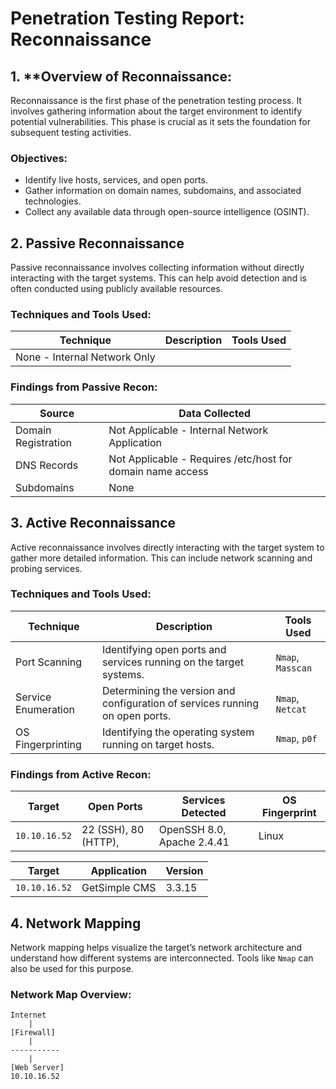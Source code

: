 # Penetration Testing Report: Reconnaissance
## 1. **Overview of Reconnaissance:

Reconnaissance is the first phase of the penetration testing process. It involves gathering information about the target environment to identify potential vulnerabilities. This phase is crucial as it sets the foundation for subsequent testing activities.

### **Objectives:**

- Identify live hosts, services, and open ports.
- Gather information on domain names, subdomains, and associated technologies.
- Collect any available data through open-source intelligence (OSINT).

## 2. **Passive Reconnaissance**

Passive reconnaissance involves collecting information without directly interacting with the target systems. This can help avoid detection and is often conducted using publicly available resources. 

### **Techniques and Tools Used:**

| **Technique**                | **Description** | **Tools Used** |
| ---------------------------- | --------------- | -------------- |
| None - Internal Network Only |                 |                |


### **Findings from Passive Recon:**

| **Source**          | **Data Collected**                                         |
| ------------------- | ---------------------------------------------------------- |
| Domain Registration | Not Applicable - Internal Network Application              |
| DNS Records         | Not Applicable - Requires /etc/host for domain name access |
| Subdomains          | None                                                       |

## 3. **Active Reconnaissance**

Active reconnaissance involves directly interacting with the target system to gather more detailed information. This can include network scanning and probing services.

### **Techniques and Tools Used:**

|**Technique**|**Description**|**Tools Used**|
|---|---|---|
|Port Scanning|Identifying open ports and services running on the target systems.|`Nmap`, `Masscan`|
|Service Enumeration|Determining the version and configuration of services running on open ports.|`Nmap`, `Netcat`|
|OS Fingerprinting|Identifying the operating system running on target hosts.|`Nmap`, `p0f`|

### **Findings from Active Recon:**


| **Target**    | **Open Ports**       | **Services Detected**      | **OS Fingerprint** |
| ------------- | -------------------- | -------------------------- | ------------------ |
| `10.10.16.52` | 22 (SSH), 80 (HTTP), | OpenSSH 8.0, Apache 2.4.41 | Linux              |

| **Target**    | **Application** | **Version** |
| ------------- | --------------- | ----------- |
| `10.10.16.52` | GetSimple CMS   | 3.3.15      |

## 4. **Network Mapping**

Network mapping helps visualize the target’s network architecture and understand how different systems are interconnected. Tools like `Nmap` can also be used for this purpose.

### **Network Map Overview:**

```
Internet
    |
[Firewall]
    |
-----------
    |
[Web Server]       
10.10.16.52        
```

